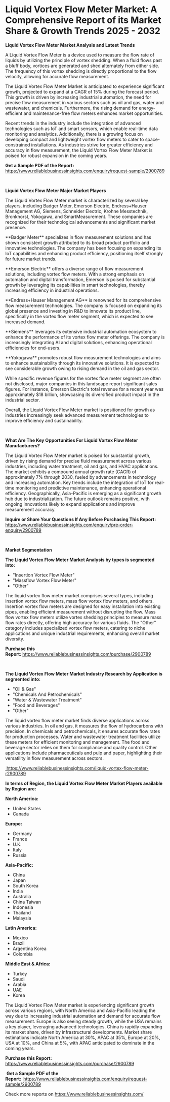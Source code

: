 <p><h1>Liquid Vortex Flow Meter Market: A Comprehensive Report of its Market Share & Growth Trends 2025 - 2032</h1></p><p><strong>Liquid Vortex Flow Meter Market Analysis and Latest Trends</strong></p>
<p><p>A Liquid Vortex Flow Meter is a device used to measure the flow rate of liquids by utilizing the principle of vortex shedding. When a fluid flows past a bluff body, vortices are generated and shed alternately from either side. The frequency of this vortex shedding is directly proportional to the flow velocity, allowing for accurate flow measurement.</p><p>The Liquid Vortex Flow Meter Market is anticipated to experience significant growth, projected to expand at a CAGR of 15% during the forecast period. This growth is driven by increasing industrial automation, the need for precise flow measurement in various sectors such as oil and gas, water and wastewater, and chemicals. Furthermore, the rising demand for energy-efficient and maintenance-free flow meters enhances market opportunities.</p><p>Recent trends in the industry include the integration of advanced technologies such as IoT and smart sensors, which enable real-time data monitoring and analytics. Additionally, there is a growing focus on developing compact and lightweight vortex flow meters to cater to space-constrained installations. As industries strive for greater efficiency and accuracy in flow measurement, the Liquid Vortex Flow Meter Market is poised for robust expansion in the coming years.</p></p>
<p><strong>Get a Sample PDF of the Report:&nbsp;</strong> <a href="https://www.reliablebusinessinsights.com/enquiry/request-sample/2900789?utm_campaign=3314&utm_medium=2&utm_source=Github&utm_content=ia&utm_term=16032025&utm_id=liquid-vortex-flow-meter">https://www.reliablebusinessinsights.com/enquiry/request-sample/2900789</a></p>
<p>&nbsp;</p>
<p><strong>Liquid Vortex Flow Meter Major Market Players</strong></p>
<p><p>The Liquid Vortex Flow Meter market is characterized by several key players, including Badger Meter, Emerson Electric, Endress+Hauser Management AG, Siemens, Schneider Electric, Krohne Messtechnik, Bronkhorst, Yokogawa, and SmartMeasurement. These companies are recognized for their technological advancements and significant market presence.</p><p>**Badger Meter** specializes in flow measurement solutions and has shown consistent growth attributed to its broad product portfolio and innovative technologies. The company has been focusing on expanding its IoT capabilities and enhancing product efficiency, positioning itself strongly for future market trends.</p><p>**Emerson Electric** offers a diverse range of flow measurement solutions, including vortex flow meters. With a strong emphasis on automation and digital transformation, Emerson is poised for substantial growth by leveraging its capabilities in smart technologies, thereby increasing efficiency in industrial operations.</p><p>**Endress+Hauser Management AG** is renowned for its comprehensive flow measurement technologies. The company is focused on expanding its global presence and investing in R&D to innovate its product line, specifically in the vortex flow meter segment, which is expected to see increased demand.</p><p>**Siemens** leverages its extensive industrial automation ecosystem to enhance the performance of its vortex flow meter offerings. The company is increasingly integrating AI and digital solutions, enhancing operational efficiencies for end-users.</p><p>**Yokogawa** promotes robust flow measurement technologies and aims to enhance sustainability through its innovative solutions. It is expected to see considerable growth owing to rising demand in the oil and gas sector.</p><p>While specific revenue figures for the vortex flow meter segment are often not disclosed, major companies in this landscape report significant sales figures. For instance, Emerson Electric's total revenue for a recent year was approximately $18 billion, showcasing its diversified product impact in the industrial sector.</p><p>Overall, the Liquid Vortex Flow Meter market is positioned for growth as industries increasingly seek advanced measurement technologies to improve efficiency and sustainability.</p></p>
<p>&nbsp;</p>
<p><strong>What Are The Key Opportunities For Liquid Vortex Flow Meter Manufacturers?</strong></p>
<p><p>The Liquid Vortex Flow Meter market is poised for substantial growth, driven by rising demand for precise fluid measurement across various industries, including water treatment, oil and gas, and HVAC applications. The market exhibits a compound annual growth rate (CAGR) of approximately 7% through 2030, fueled by advancements in technology and increasing automation. Key trends include the integration of IoT for real-time monitoring and predictive maintenance, enhancing operational efficiency. Geographically, Asia-Pacific is emerging as a significant growth hub due to industrialization. The future outlook remains positive, with ongoing innovations likely to expand applications and improve measurement accuracy.</p></p>
<p><strong>Inquire or Share Your Questions If Any Before Purchasing This Report:</strong> <a href="https://www.reliablebusinessinsights.com/enquiry/pre-order-enquiry/2900789?utm_campaign=3314&utm_medium=2&utm_source=Github&utm_content=ia&utm_term=16032025&utm_id=liquid-vortex-flow-meter">https://www.reliablebusinessinsights.com/enquiry/pre-order-enquiry/2900789</a></p>
<p>&nbsp;</p>
<p><strong>Market Segmentation</strong></p>
<p><strong>The Liquid Vortex Flow Meter Market Analysis by types is segmented into:</strong></p>
<p><ul><li>"Insertion Vortex Flow Meter"</li><li>"Massflow Vortex Flow Meter"</li><li>"Other"</li></ul></p>
<p><p>The liquid vortex flow meter market comprises several types, including insertion vortex flow meters, mass flow vortex flow meters, and others. Insertion vortex flow meters are designed for easy installation into existing pipes, enabling efficient measurement without disrupting the flow. Mass flow vortex flow meters utilize vortex shedding principles to measure mass flow rates directly, offering high accuracy for various fluids. The "Other" category includes specialized vortex flow meters, catering to niche applications and unique industrial requirements, enhancing overall market diversity.</p></p>
<p><strong>Purchase this Report:&nbsp;</strong><a href="https://www.reliablebusinessinsights.com/purchase/2900789?utm_campaign=3314&utm_medium=2&utm_source=Github&utm_content=ia&utm_term=16032025&utm_id=liquid-vortex-flow-meter">https://www.reliablebusinessinsights.com/purchase/2900789</a></p>
<p>&nbsp;</p>
<p><strong>The Liquid Vortex Flow Meter Market Industry Research by Application is segmented into:</strong></p>
<p><ul><li>"Oil & Gas"</li><li>"Chemicals And Petrochemicals"</li><li>"Water & Wastewater Treatment"</li><li>"Food and Beverages"</li><li>"Other"</li></ul></p>
<p><p>The liquid vortex flow meter market finds diverse applications across various industries. In oil and gas, it measures the flow of hydrocarbons with precision. In chemicals and petrochemicals, it ensures accurate flow rates for production processes. Water and wastewater treatment facilities utilize these meters for efficient monitoring and management. The food and beverage sector relies on them for compliance and quality control. Other applications include pharmaceuticals and pulp and paper, highlighting their versatility in flow measurement across sectors.</p></p>
<p><a href="https://www.reliablebusinessinsights.com/liquid-vortex-flow-meter-r2900789?utm_campaign=3314&utm_medium=2&utm_source=Github&utm_content=ia&utm_term=16032025&utm_id=liquid-vortex-flow-meter">&nbsp;https://www.reliablebusinessinsights.com/liquid-vortex-flow-meter-r2900789</a></p>
<p><strong>In terms of Region, the Liquid Vortex Flow Meter Market Players available by Region are:</strong></p>
<p>
    <p> <strong> North America: </strong>
        <ul>
            <li>United States</li>
            <li>Canada</li>
        </ul>
        </p> 
    <p> <strong> Europe: </strong>
        <ul>
            <li>Germany</li>
            <li>France</li>
            <li>U.K.</li>
            <li>Italy</li>
            <li>Russia</li>
        </ul>
        </p> 
    <p> <strong> Asia-Pacific: </strong>
        <ul>
            <li>China</li>
            <li>Japan</li>
            <li>South Korea</li>
            <li>India</li>
            <li>Australia</li>
            <li>China Taiwan</li>
            <li>Indonesia</li>
            <li>Thailand</li>
            <li>Malaysia</li>
        </ul>
        </p> 
    <p> <strong> Latin America: </strong>
        <ul>
            <li>Mexico</li>
            <li>Brazil</li>
            <li>Argentina Korea</li>
            <li>Colombia</li>
        </ul>
        </p> 
    <p> <strong> Middle East & Africa: </strong>
        <ul>
            <li>Turkey</li>
            <li>Saudi</li>
            <li>Arabia</li>
            <li>UAE</li>
            <li>Korea</li>
        </ul>
    </p>
    </p>
<p><p>The Liquid Vortex Flow Meter market is experiencing significant growth across various regions, with North America and Asia-Pacific leading the way due to increasing industrial automation and demand for accurate flow measurement. Europe is also seeing steady growth, while the USA remains a key player, leveraging advanced technologies. China is rapidly expanding its market share, driven by infrastructural developments. Market share estimations indicate North America at 30%, APAC at 35%, Europe at 20%, USA at 10%, and China at 5%, with APAC anticipated to dominate in the coming years.</p></p>
<p><strong>Purchase this Report: </strong><a href="https://www.reliablebusinessinsights.com/purchase/2900789?utm_campaign=3314&utm_medium=2&utm_source=Github&utm_content=ia&utm_term=16032025&utm_id=liquid-vortex-flow-meter">https://www.reliablebusinessinsights.com/purchase/2900789</a></p>
<p>&nbsp;<strong>Get a Sample PDF of the Report:&nbsp;&nbsp;</strong><a href="https://www.reliablebusinessinsights.com/enquiry/request-sample/2900789?utm_campaign=3314&utm_medium=2&utm_source=Github&utm_content=ia&utm_term=16032025&utm_id=liquid-vortex-flow-meter">https://www.reliablebusinessinsights.com/enquiry/request-sample/2900789</a></p>
<p><strong></strong></p>
<p>Check more reports on <a href="https://www.reliablebusinessinsights.com/?utm_campaign=3314&utm_medium=2&utm_source=Github&utm_content=ia&utm_term=16032025&utm_id=liquid-vortex-flow-meter">https://www.reliablebusinessinsights.com/</a></p>